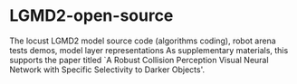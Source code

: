 # LGMD2-open-source
The locust LGMD2 model source code (algorithms coding), robot arena tests demos, model layer representations
As supplementary materials, this supports the paper titled `A Robust Collision Perception Visual Neural Network with Specific Selectivity to Darker Objects'.

